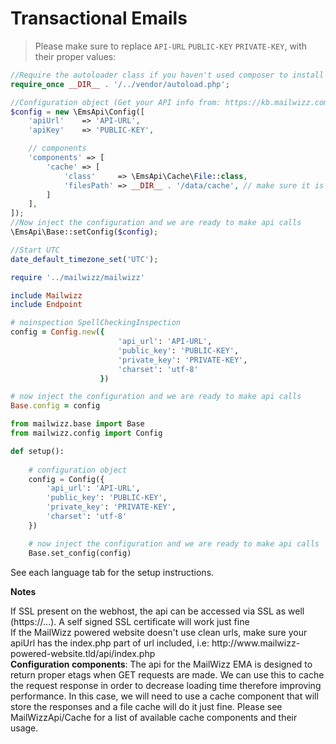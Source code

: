 # Transactional Emails
 
> Please make sure to replace `API-URL` `PUBLIC-KEY` `PRIVATE-KEY`, with their proper values:

```php
//Require the autoloader class if you haven't used composer to install the package
require_once __DIR__ . '/../vendor/autoload.php';

//Configuration object (Get your API info from: https://kb.mailwizz.com/articles/find-api-info/) :
$config = new \EmsApi\Config([
    'apiUrl'    => 'API-URL',
    'apiKey'    => 'PUBLIC-KEY',

    // components
    'components' => [
        'cache' => [
            'class'     => \EmsApi\Cache\File::class,
            'filesPath' => __DIR__ . '/data/cache', // make sure it is writable by webserver
        ]
    ],
]);
//Now inject the configuration and we are ready to make api calls
\EmsApi\Base::setConfig($config);

//Start UTC
date_default_timezone_set('UTC');
```

```ruby
require '../mailwizz/mailwizz'

include Mailwizz
include Endpoint

# noinspection SpellCheckingInspection
config = Config.new({
                        'api_url': 'API-URL',
                        'public_key': 'PUBLIC-KEY',
                        'private_key': 'PRIVATE-KEY',
                        'charset': 'utf-8'
                    })

# now inject the configuration and we are ready to make api calls
Base.config = config
```

```python
from mailwizz.base import Base
from mailwizz.config import Config

def setup():
  
    # configuration object
    config = Config({
        'api_url': 'API-URL',
        'public_key': 'PUBLIC-KEY',
        'private_key': 'PRIVATE-KEY',
        'charset': 'utf-8'
    })

    # now inject the configuration and we are ready to make api calls
    Base.set_config(config)
```
See each language tab for the setup instructions.

**Notes**
<aside class="notice">
If SSL present on the webhost, the api can be accessed via SSL as well (https://...). A self signed SSL certificate will work just fine
</aside>

<aside class="notice">
If the MailWizz powered website doesn't use clean urls, make sure your apiUrl has the index.php part of url included, i.e: http://www.mailwizz-powered-website.tld/api/index.php
</aside>

<aside class="notice">
<b>Configuration components</b>: The api for the MailWizz EMA is designed to return proper etags when GET requests are made. We can use this to cache the request response in order to decrease loading time therefore improving performance. In this case, we will need to use a cache component that will store the responses and a file cache will do it just fine. Please see MailWizzApi/Cache for a list of available cache components and their usage.
</aside>
